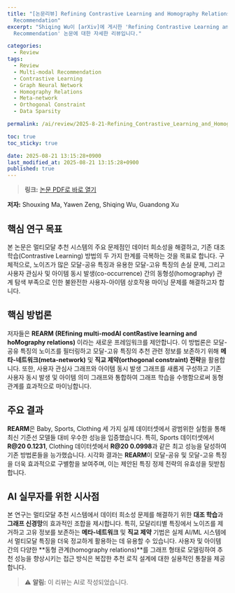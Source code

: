 ```yaml
---
title: "[논문리뷰] Refining Contrastive Learning and Homography Relations for Multi-Modal
  Recommendation"
excerpt: "Shiqing Wu이 [arXiv]에 게시한 'Refining Contrastive Learning and Homography Relations for Multi-Modal
  Recommendation' 논문에 대한 자세한 리뷰입니다."

categories:
  - Review
tags:
  - Review
  - Multi-modal Recommendation
  - Contrastive Learning
  - Graph Neural Network
  - Homography Relations
  - Meta-network
  - Orthogonal Constraint
  - Data Sparsity

permalink: /ai/review/2025-8-21-Refining_Contrastive_Learning_and_Homography_Relations_for_Multi-Modal_Recommendation/

toc: true
toc_sticky: true

date: 2025-08-21 13:15:28+0900
last_modified_at: 2025-08-21 13:15:28+0900
published: true
---
```

> **링크:** [논문 PDF로 바로 열기](https://arxiv.org/abs/2508.13745)

**저자:** Shouxing Ma, Yawen Zeng, Shiqing Wu, Guandong Xu



## 핵심 연구 목표
본 논문은 멀티모달 추천 시스템의 주요 문제점인 데이터 희소성을 해결하고, 기존 대조 학습(Contrastive Learning) 방법의 두 가지 한계를 극복하는 것을 목표로 합니다. 구체적으로, 노이즈가 많은 모달-공유 특징과 유용한 모달-고유 특징의 손실 문제, 그리고 사용자 관심사 및 아이템 동시 발생(co-occurrence) 간의 동형성(homography) 관계 탐색 부족으로 인한 불완전한 사용자-아이템 상호작용 마이닝 문제를 해결하고자 합니다.

## 핵심 방법론
저자들은 **REARM (REfining multi-modAl contRastive learning and hoMography relations)** 이라는 새로운 프레임워크를 제안합니다. 이 방법론은 모달-공유 특징의 노이즈를 필터링하고 모달-고유 특징의 추천 관련 정보를 보존하기 위해 **메타-네트워크(meta-network)** 및 **직교 제약(orthogonal constraint) 전략**을 활용합니다. 또한, 사용자 관심사 그래프와 아이템 동시 발생 그래프를 새롭게 구성하고 기존 사용자 동시 발생 및 아이템 의미 그래프와 통합하여 그래프 학습을 수행함으로써 동형 관계를 효과적으로 마이닝합니다.

## 주요 결과
**REARM**은 Baby, Sports, Clothing 세 가지 실제 데이터셋에서 광범위한 실험을 통해 최신 기준선 모델들 대비 우수한 성능을 입증했습니다. 특히, Sports 데이터셋에서 **R@20 0.1231**, Clothing 데이터셋에서 **R@20 0.0998**과 같은 최고 성능을 달성하여 기존 방법론들을 능가했습니다. 시각화 결과는 **REARM**이 모달-공유 및 모달-고유 특징을 더욱 효과적으로 구별함을 보여주며, 이는 제안된 특징 정제 전략의 유효성을 뒷받침합니다.

## AI 실무자를 위한 시사점
본 연구는 멀티모달 추천 시스템에서 데이터 희소성 문제를 해결하기 위한 **대조 학습**과 **그래프 신경망**의 효과적인 조합을 제시합니다. 특히, 모달리티별 특징에서 노이즈를 제거하고 고유 정보를 보존하는 **메타-네트워크** 및 **직교 제약** 기법은 실제 AI/ML 시스템에서 멀티모달 특징을 더욱 정교하게 활용하는 데 유용할 수 있습니다. 사용자 및 아이템 간의 다양한 **동형 관계(homography relations)**를 그래프 형태로 모델링하여 추천 성능을 향상시키는 접근 방식은 복잡한 추천 로직 설계에 대한 실용적인 통찰을 제공합니다.

> ⚠️ **알림:** 이 리뷰는 AI로 작성되었습니다.
